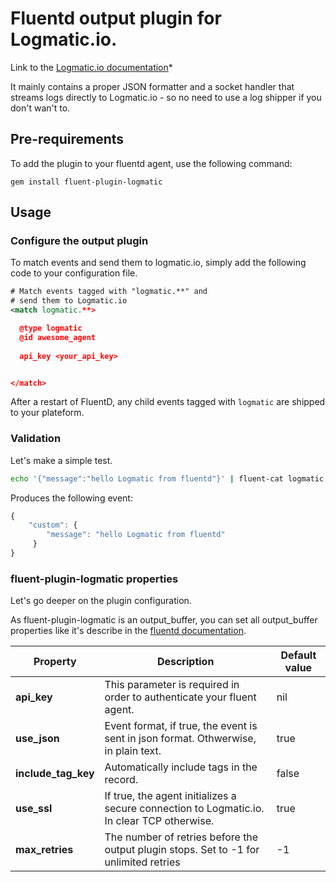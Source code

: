 # Fluentd output plugin for Logmatic.io.
Link to the [Logmatic.io documentation](http://doc.logmatic.io/docs/using-fluentd)*


It mainly contains a proper JSON formatter and a socket handler that
streams logs directly to Logmatic.io - so no need to use a log shipper
if you don't wan't to.

## Pre-requirements

To add the plugin to your fluentd agent, use the following command:

    gem install fluent-plugin-logmatic

## Usage
### Configure the output plugin

To match events and send them to logmatic.io, simply add the following code to your configuration file.

```xml
# Match events tagged with "logmatic.**" and
# send them to Logmatic.io
<match logmatic.**>

  @type logmatic
  @id awesome_agent
  
  api_key <your_api_key>


</match>

```

After a restart of FluentD, any child events tagged with `logmatic` are shipped to your plateform.

### Validation
Let's make a simple test.

```bash
echo '{"message":"hello Logmatic from fluentd"}' | fluent-cat logmatic.demo
```

Produces the following event:

```javascript
{ 
    "custom": {
        "message": "hello Logmatic from fluentd"
     }
}
```

### fluent-plugin-logmatic properties
Let's go deeper on the plugin configuration.

As fluent-plugin-logmatic is an output_buffer, you can set all output_buffer properties like it's describe in the [fluentd documentation](http://docs.fluentd.org/articles/output-plugin-overview#buffered-output-parameters "documentation").


|  Property   |  Description                                                             |  Default value |
|-------------|--------------------------------------------------------------------------|----------------|
| **api_key** | This parameter is required in order to authenticate your fluent agent.   | nil            |
| **use_json**| Event format, if true, the event is sent in json format. Othwerwise, in plain text. | true      |
| **include_tag_key**| Automatically include tags in the record. | false      |
| **use_ssl** | If true, the agent initializes a secure connection to Logmatic.io. In clear TCP otherwise. | true |
|**max_retries**| The number of retries before the output plugin stops. Set to -1 for unlimited retries | -1 |
